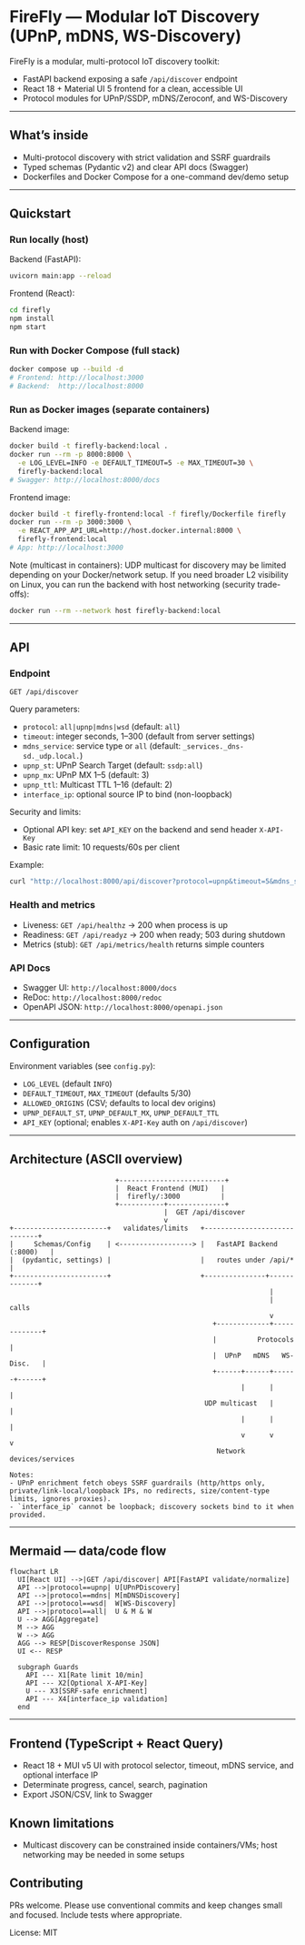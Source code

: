 # FireFly — Modular IoT Discovery (UPnP, mDNS, WS-Discovery)

FireFly is a modular, multi-protocol IoT discovery toolkit:
- FastAPI backend exposing a safe `/api/discover` endpoint
- React 18 + Material UI 5 frontend for a clean, accessible UI
- Protocol modules for UPnP/SSDP, mDNS/Zeroconf, and WS-Discovery

---

## What’s inside
- Multi-protocol discovery with strict validation and SSRF guardrails
- Typed schemas (Pydantic v2) and clear API docs (Swagger)
- Dockerfiles and Docker Compose for a one-command dev/demo setup

---

## Quickstart

### Run locally (host)
Backend (FastAPI):
```bash
uvicorn main:app --reload
```

Frontend (React):
```bash
cd firefly
npm install
npm start
```

### Run with Docker Compose (full stack)
```bash
docker compose up --build -d
# Frontend: http://localhost:3000
# Backend:  http://localhost:8000
```

### Run as Docker images (separate containers)
Backend image:
```bash
docker build -t firefly-backend:local .
docker run --rm -p 8000:8000 \
  -e LOG_LEVEL=INFO -e DEFAULT_TIMEOUT=5 -e MAX_TIMEOUT=30 \
  firefly-backend:local
# Swagger: http://localhost:8000/docs
```

Frontend image:
```bash
docker build -t firefly-frontend:local -f firefly/Dockerfile firefly
docker run --rm -p 3000:3000 \
  -e REACT_APP_API_URL=http://host.docker.internal:8000 \
  firefly-frontend:local
# App: http://localhost:3000
```

Note (multicast in containers): UDP multicast for discovery may be limited depending on your Docker/network setup. If you need broader L2 visibility on Linux, you can run the backend with host networking (security trade-offs):
```bash
docker run --rm --network host firefly-backend:local
```

---

## API

### Endpoint
`GET /api/discover`

Query parameters:
- `protocol`: `all|upnp|mdns|wsd` (default: `all`)
- `timeout`: integer seconds, 1–300 (default from server settings)
- `mdns_service`: service type or `all` (default: `_services._dns-sd._udp.local.`)
- `upnp_st`: UPnP Search Target (default: `ssdp:all`)
- `upnp_mx`: UPnP MX 1–5 (default: 3)
- `upnp_ttl`: Multicast TTL 1–16 (default: 2)
- `interface_ip`: optional source IP to bind (non-loopback)

Security and limits:
- Optional API key: set `API_KEY` on the backend and send header `X-API-Key`
- Basic rate limit: 10 requests/60s per client

Example:
```bash
curl "http://localhost:8000/api/discover?protocol=upnp&timeout=5&mdns_service=_services._dns-sd._udp.local."
```

### Health and metrics
- Liveness: `GET /api/healthz` → 200 when process is up
- Readiness: `GET /api/readyz` → 200 when ready; 503 during shutdown
- Metrics (stub): `GET /api/metrics/health` returns simple counters

### API Docs
- Swagger UI: `http://localhost:8000/docs`
- ReDoc: `http://localhost:8000/redoc`
- OpenAPI JSON: `http://localhost:8000/openapi.json`

---

## Configuration
Environment variables (see `config.py`):
- `LOG_LEVEL` (default `INFO`)
- `DEFAULT_TIMEOUT`, `MAX_TIMEOUT` (defaults 5/30)
- `ALLOWED_ORIGINS` (CSV; defaults to local dev origins)
- `UPNP_DEFAULT_ST`, `UPNP_DEFAULT_MX`, `UPNP_DEFAULT_TTL`
- `API_KEY` (optional; enables `X-API-Key` auth on `/api/discover`)

---

## Architecture (ASCII overview)
```
                          +--------------------------+
                          |  React Frontend (MUI)   |
                          |  firefly/:3000          |
                          +-----------+--------------+
                                      |  GET /api/discover
                                      v
+-----------------------+   validates/limits   +-----------------------------+
|     Schemas/Config    | <------------------> |   FastAPI Backend (:8000)   |
|  (pydantic, settings) |                      |   routes under /api/*       |
+-----------------------+                      +---------------+-------------+
                                                                |
                                                                | calls
                                                                v
                                                  +-------------+-------------+
                                                  |          Protocols        |
                                                  |  UPnP   mDNS   WS-Disc.   |
                                                  +------+------+------+------+
                                                         |      |      |
                                                UDP multicast   |      |
                                                         |      |      |
                                                         v      v      v
                                                   Network devices/services

Notes:
- UPnP enrichment fetch obeys SSRF guardrails (http/https only, private/link-local/loopback IPs, no redirects, size/content-type limits, ignores proxies).
- `interface_ip` cannot be loopback; discovery sockets bind to it when provided.
```

---

## Mermaid — data/code flow
```mermaid
flowchart LR
  UI[React UI] -->|GET /api/discover| API[FastAPI validate/normalize]
  API -->|protocol==upnp| U[UPnPDiscovery]
  API -->|protocol==mdns| M[mDNSDiscovery]
  API -->|protocol==wsd|  W[WS-Discovery]
  API -->|protocol==all|  U & M & W
  U --> AGG[Aggregate]
  M --> AGG
  W --> AGG
  AGG --> RESP[DiscoverResponse JSON]
  UI <-- RESP

  subgraph Guards
    API --- X1[Rate limit 10/min]
    API --- X2[Optional X-API-Key]
    U --- X3[SSRF-safe enrichment]
    API --- X4[interface_ip validation]
  end
```

---

## Frontend (TypeScript + React Query)
- React 18 + MUI v5 UI with protocol selector, timeout, mDNS service, and optional interface IP
- Determinate progress, cancel, search, pagination
- Export JSON/CSV, link to Swagger

## Known limitations
- Multicast discovery can be constrained inside containers/VMs; host networking may be needed in some setups

## Contributing
PRs welcome. Please use conventional commits and keep changes small and focused. Include tests where appropriate.

License: MIT